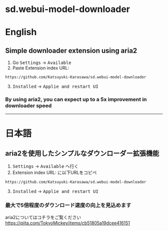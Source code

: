 # sd.webui-model-downloader

# English
## Simple downloader extension using aria2
1. Go <kbd>Settings</kbd> → <kbd>Available</kbd>
2. Paste Extension index URL: 
```
https://github.com/Katsuyuki-Karasawa/sd.webui-model-downloader
```
3. <kbd>Installed</kbd> → <kbd>Applie and restart UI</kbd>

### By using aria2, you can expect up to a 5x improvement in downloader speed

---

# 日本語
## aria2を使用したシンプルなダウンローダー拡張機能
1. <kbd>Settings</kbd> → <kbd>Available</kbd> へ行く
2. Extension index URL: に以下URLをコピペ
```
https://github.com/Katsuyuki-Karasawa/sd.webui-model-downloader
```
3. <kbd>Installed</kbd> → <kbd>Applie and restart UI</kbd>

### 最大で5倍程度のダウンロード速度の向上を見込めます

aria2についてはコチラをご覧ください  
https://qiita.com/TokyoMickey/items/cb51805a19dcee416151
